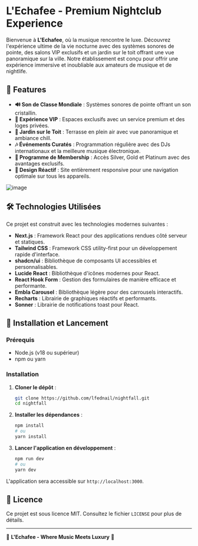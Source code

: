 # L'Echafee - Premium Nightclub Experience

Bienvenue à **L'Echafee**, où la musique rencontre le luxe. Découvrez l'expérience ultime de la vie nocturne avec des systèmes sonores de pointe, des salons VIP exclusifs et un jardin sur le toit offrant une vue panoramique sur la ville. Notre établissement est conçu pour offrir une expérience immersive et inoubliable aux amateurs de musique et de nightlife.

## 🎵 Features

- **🔊 Son de Classe Mondiale** : Systèmes sonores de pointe offrant un son cristallin.
- **🥂 Expérience VIP** : Espaces exclusifs avec un service premium et des loges privées.
- **🌇 Jardin sur le Toit** : Terrasse en plein air avec vue panoramique et ambiance chill.
- **🎶 Événements Curatés** : Programmation régulière avec des DJs internationaux et la meilleure musique électronique.
- **💎 Programme de Membership** : Accès Silver, Gold et Platinum avec des avantages exclusifs.
- **📱 Design Réactif** : Site entièrement responsive pour une navigation optimale sur tous les appareils.


![image](https://github.com/user-attachments/assets/2c975da8-b80c-4db6-b5c0-e792efe1c715)


## 🛠 Technologies Utilisées

Ce projet est construit avec les technologies modernes suivantes :

- **Next.js** : Framework React pour des applications rendues côté serveur et statiques.
- **Tailwind CSS** : Framework CSS utility-first pour un développement rapide d'interface.
- **shadcn/ui** : Bibliothèque de composants UI accessibles et personnalisables.
- **Lucide React** : Bibliothèque d'icônes modernes pour React.
- **React Hook Form** : Gestion des formulaires de manière efficace et performante.
- **Embla Carousel** : Bibliothèque légère pour des carrousels interactifs.
- **Recharts** : Librairie de graphiques réactifs et performants.
- **Sonner** : Librairie de notifications toast pour React.

## 🚀 Installation et Lancement

### Prérequis
- Node.js (v18 ou supérieur)
- npm ou yarn

### Installation

1. **Cloner le dépôt** :
   ```sh
   git clone https://github.com/lfednail/nightfall.git
   cd nightfall
   ```

2. **Installer les dépendances** :
   ```sh
   npm install
   # ou
   yarn install
   ```

3. **Lancer l'application en développement** :
   ```sh
   npm run dev
   # ou
   yarn dev
   ```

L'application sera accessible sur `http://localhost:3000`.

## 📜 Licence

Ce projet est sous licence MIT. Consultez le fichier `LICENSE` pour plus de détails.

---

💎 **L'Echafee - Where Music Meets Luxury** 💎

